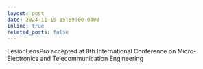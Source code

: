 ```yaml
---
layout: post
date: 2024-11-15 15:59:00-0400
inline: true
related_posts: false
---
```

LesionLensPro accepted at 8th International Conference on Micro-Electronics and Telecommunication Engineering
